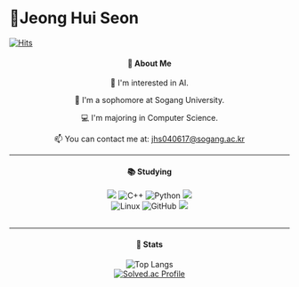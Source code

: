 # 👾Jeong Hui Seon
[![Hits](https://hits.seeyoufarm.com/api/count/incr/badge.svg?url=https%3A%2F%2Fgithub.com%2Fjeong-hui-seon&count_bg=%23FFD9D9&title_bg=%23FFA8A8&icon=&icon_color=%23E7E7E7&title=hits&edge_flat=false)](https://hits.seeyoufarm.com)
<div align="center">
  <h4>👋 About Me</h4>
  <p>👀 I'm interested in AI.</p>
  <p>🌱 I'm a sophomore at Sogang University.</p>
  <p>💻 I'm majoring in Computer Science.</p>
  <p>📫 You can contact me at: <a href="mailto:jhs040617@sogang.ac.kr">jhs040617@sogang.ac.kr</a></p>
  <hr>
  <h4>📚 Studying</h4>
  <img src="https://img.shields.io/badge/C-A8B9CC?style=flat&logo=C&logoColor=white"/>
  <img src="https://img.shields.io/badge/c++-00599C?style=for-the-flat&logo=c%2B%2B&logoColor=white" alt="C++">
  <img src="https://img.shields.io/badge/python-3776AB?style=for-the-flat&logo=python&logoColor=white" alt="Python">
  <img src="https://img.shields.io/badge/Java-007396?style=flat&logo=OpenJDK&logoColor=white"/>
  <br>
  <img src="https://img.shields.io/badge/linux-FCC624?style=for-the-flat&logo=linux&logoColor=black" alt="Linux">
  <img src="https://img.shields.io/badge/github-181717?style=for-the-flat&logo=github&logoColor=white" alt="GitHub">
  <img src="https://img.shields.io/badge/Ubuntu-E95420?style=flat&logo=Ubuntu&logoColor=white"/>
  <br><br>
  <hr>
  <h4>📝 Stats</h4>
  <img src="https://github-readme-stats.vercel.app/api/top-langs/?username=jeong-hui-seon&layout=compact&theme=gruvbox_light" alt="Top Langs">
  <br>
  <a href="https://solved.ac/jhs040617/">
    <img src="http://mazassumnida.wtf/api/v2/generate_badge?boj=jhs040617" alt="Solved.ac Profile">
  </a>
</div>
